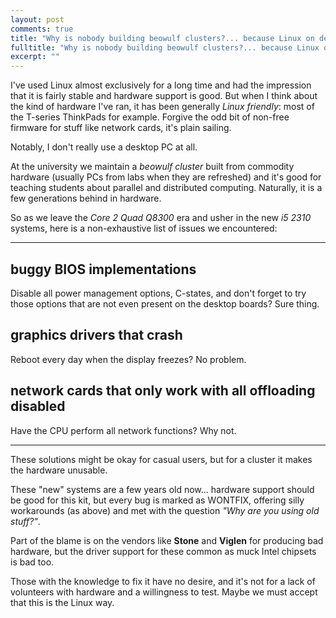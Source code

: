 ```yaml
---
layout: post
comments: true
title: "Why is nobody building beowulf clusters?... because Linux on desktop PCs is s**t"
fulltitle: "Why is nobody building beowulf clusters?... because Linux on desktop PCs is s**t"
excerpt: ""
---
```


I've used Linux almost exclusively for a long time and had the impression that it is fairly stable and hardware support is good. But when I think about the kind of hardware I've ran, it has been generally _Linux friendly_: most of the T-series ThinkPads for example. Forgive the odd bit of non-free firmware for stuff like network cards, it's plain sailing.

Notably, I don't really use a desktop PC at all.

At the university we maintain a _beowulf cluster_ built from commodity hardware (usually PCs from labs when they are refreshed) and it's good for teaching students about parallel and distributed computing. Naturally, it is a few generations behind in hardware.

So as we leave the _Core 2 Quad Q8300_ era and usher in the new _i5 2310_ systems, here is a non-exhaustive list of issues we encountered:

-----

## buggy BIOS implementations

Disable all power management options, C-states, and don't forget to try those options that are not even present on the desktop boards? Sure thing.

## graphics drivers that crash

Reboot every day when the display freezes? No problem.

## network cards that only work with __all__ offloading disabled

Have the CPU perform all network functions? Why not.

-----

These solutions might be okay for casual users, but for a cluster it makes the hardware unusable.

These "new" systems are a few years old now... hardware support should be good for this kit, but every bug is marked as WONTFIX, offering silly workarounds (as above) and met with the question _"Why are you using old stuff?"_.

Part of the blame is on the vendors like **Stone** and **Viglen** for producing bad hardware, but the driver support for these common as muck Intel chipsets is bad too.

Those with the knowledge to fix it have no desire, and it's not for a lack of volunteers with hardware and a willingness to test. Maybe we must accept that this is the Linux way.
